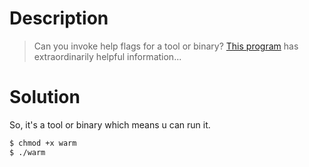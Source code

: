 # Description
> Can you invoke help flags for a tool or binary? [This program](https://mercury.picoctf.net/static/f95b1ee9f29d631d99073e34703a2826/warm) has extraordinarily helpful information...

# Solution
So, it's a tool or binary which means u can run it.
```bash
$ chmod +x warm
$ ./warm
```